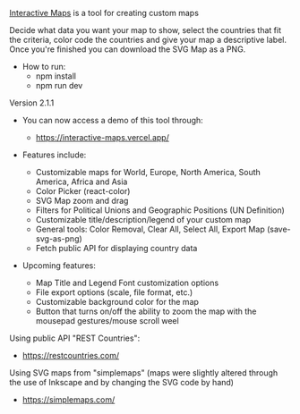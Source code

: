 [Interactive Maps](https://interactive-maps.vercel.app/) is a tool for creating custom maps

Decide what data you want your map to show, select the countries that fit the criteria, color code the countries and give your map a descriptive label. Once you're finished you can download the SVG Map as a PNG.

- How to run:
  - npm install
  - npm run dev

Version 2.1.1

- You can now access a demo of this tool through:

  - https://interactive-maps.vercel.app/

- Features include:

  - Customizable maps for World, Europe, North America, South America, Africa and Asia
  - Color Picker (react-color)
  - SVG Map zoom and drag
  - Filters for Political Unions and Geographic Positions (UN Definition)
  - Customizable title/description/legend of your custom map
  - General tools: Color Removal, Clear All, Select All, Export Map (save-svg-as-png)
  - Fetch public API for displaying country data

- Upcoming features:

  - Map Title and Legend Font customization options
  - File export options (scale, file format, etc.)
  - Customizable background color for the map
  - Button that turns on/off the ability to zoom the map with the mousepad gestures/mouse scroll weel

Using public API "REST Countries":

- https://restcountries.com/

Using SVG maps from "simplemaps" (maps were slightly altered through the use of Inkscape and by changing the SVG code by hand)

- https://simplemaps.com/
